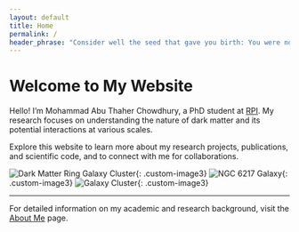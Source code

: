 ```yaml
---
layout: default
title: Home
permalink: /
header_phrase: "Consider well the seed that gave you birth: You were not made to live like brutes, but to follow virtue and knowledge. - Dante (Inferno)"
---
```


# Welcome to My Website

Hello! I’m Mohammad Abu Thaher Chowdhury, a PhD student at [RPI](https://www.rpi.edu/). My research focuses on understanding the nature of dark matter and its potential interactions at various scales.

Explore this website to learn more about my research projects, publications, and scientific code, and to connect with me for collaborations.


![Dark Matter Ring Galaxy Cluster](/assets/Images/DM_ring_galxycluster.jpg){: .custom-image3}
![NGC 6217 Galaxy](/assets/Images/NGC6217.jpg){: .custom-image3}
![Galaxy Cluster](/assets/Images/heic1315a.jpg){: .custom-image3}

---

For detailed information on my academic and research background, visit the [About Me](/about/) page.
